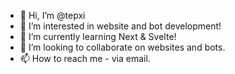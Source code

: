 - 👋 Hi, I’m @tepxi
- 👀 I’m interested in website and bot development!
- 🌱 I’m currently learning Next & Svelte!
- 💞️ I’m looking to collaborate on websites and bots.
- 📫 How to reach me - via email.

<!---
tepxi/tepxi is a ✨ special ✨ repository because its `README.md` (this file) appears on your GitHub profile.
You can click the Preview link to take a look at your changes.
--->
